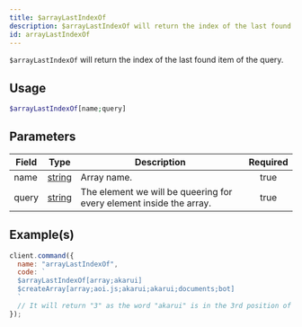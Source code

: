 ```yaml
---
title: $arrayLastIndexOf
description: $arrayLastIndexOf will return the index of the last found item of the query.
id: arrayLastIndexOf
---
```


`$arrayLastIndexOf` will return the index of the last found item of the query.

## Usage

```php
$arrayLastIndexOf[name;query]
```

## Parameters

| Field | Type                                                                                              | Description                                                         | Required |
| ----- | ------------------------------------------------------------------------------------------------- | ------------------------------------------------------------------- | :------: |
| name  | [string](https://developer.mozilla.org/en-US/docs/Web/JavaScript/Reference/Global_Objects/String) | Array name.                                                         |   true   |
| query | [string](https://developer.mozilla.org/en-US/docs/Web/JavaScript/Reference/Global_Objects/String) | The element we will be queering for every element inside the array. |   true   |

## Example(s)

```javascript
client.command({
  name: "arrayLastIndexOf",
  code: `
  $arrayLastIndexOf[array;akarui]
  $createArray[array;aoi.js;akarui;akarui;documents;bot]
  `
  // It will return "3" as the word "akarui" is in the 3rd position of the array.
});
```
